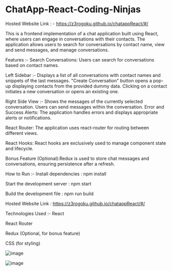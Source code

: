 # ChatApp-React-Coding-Ninjas

Hosted Website Link : - https://z3rogoku.github.io/chatappReact/#/

This is a frontend implementation of a chat application built using React, where users can engage in conversations with their contacts. The application allows users to search for conversations by contact name, view and send messages, and manage conversations.

Features :-
Search Conversations: Users can search for conversations based on contact names.

Left Sidebar  :-
Displays a list of all conversations with contact names and snippets of the last messages.
"Create Conversation" button opens a pop-up displaying contacts from the provided dummy data.
Clicking on a contact initiates a new conversation or opens an existing one.

Right Side View :-
Shows the messages of the currently selected conversation.
Users can send messages within the conversation.
Error and Success Alerts: The application handles errors and displays appropriate alerts or notifications.

React Router: The application uses react-router for routing between different views.

React Hooks: React hooks are exclusively used to manage component state and lifecycle.

Bonus Feature (Optional):Redux is used to store chat messages and conversations, ensuring persistence after a refresh.

How to Run :-
Install dependencies : npm install


Start the development server : npm start


Build the development file : npm run build


Hosted Website Link : https://z3rogoku.github.io/chatappReact/#/

Technologies Used :-
React

React Router

Redux (Optional, for bonus feature) 

CSS (for styling)        



![image](https://github.com/Z3rOGoku/chatappReact/assets/106601578/dbf74365-df18-4b4e-8339-cde4d3acedb1)





![image](https://github.com/Z3rOGoku/chatappReact/assets/106601578/cf39cd62-8a30-4f45-ae99-87fd93e5cf56)











